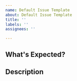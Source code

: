 ```yaml
---
name: Default Issue Template
about: Default Issue Template
title: ''
labels: ''
assignees: ''

---
```


## What's Expected?


## Description
